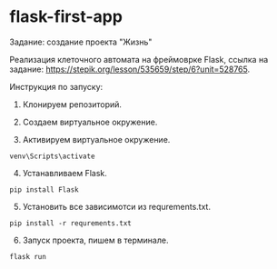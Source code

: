 # flask-first-app

Задание: создание проекта "Жизнь"


Реализация клеточного автомата на фреймоврке Flask, ссылка на задание: https://stepik.org/lesson/535659/step/6?unit=528765.


Инструкция по запуску:

1. Клонируем репозиторий.

2. Создаем виртуальное окружение.

3. Активируем виртуальное окружение.

```shell
venv\Scripts\activate
```

4. Устанавливаем Flask.

```shell
pip install Flask
```

5. Установить все зависимотси из requrements.txt.

```shell
pip install -r requrements.txt
```

6. Запуск проекта, пишем в терминале.

```shell
flask run
```
